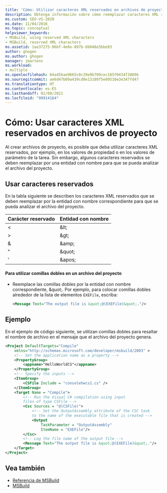 ```yaml
---
title: 'Cómo: Utilizar caracteres XML reservados en archivos de proyecto | Microsoft Docs'
description: Obtenga información sobre cómo reemplazar caracteres XML reservados con las entidades con nombre correspondientes en archivos de proyecto de MSBuild.
ms.custom: SEO-VS-2020
ms.date: 11/04/2016
ms.topic: conceptual
helpviewer_keywords:
- MSBuild, using reserved XML characters
- MSBuild, reserved XML characters
ms.assetid: 1ae37275-96bf-4e6e-897b-6b048e5bbe93
author: ghogen
ms.author: ghogen
manager: jmartens
ms.workload:
- multiple
ms.openlocfilehash: 64a45bae9665c0c39e9b709cec185f0434f3889b
ms.sourcegitcommit: ae6d47b09a439cd0e13180f5e89510e3e347fd47
ms.translationtype: HT
ms.contentlocale: es-ES
ms.lasthandoff: 02/08/2021
ms.locfileid: "99914164"
---
```

# <a name="how-to-use-reserved-xml-characters-in-project-files"></a>Cómo: Usar caracteres XML reservados en archivos de proyecto

Al crear archivos de proyecto, es posible que deba utilizar caracteres XML reservados, por ejemplo, en los valores de propiedad o en los valores de parámetro de la tarea. Sin embargo, algunos caracteres reservados se deben reemplazar por una entidad con nombre para que se pueda analizar el archivo del proyecto.

## <a name="use-reserved-characters"></a>Usar caracteres reservados

 En la tabla siguiente se describen los caracteres XML reservados que se deben reemplazar por la entidad con nombre correspondiente para que se pueda analizar el archivo del proyecto.

|Carácter reservado|Entidad con nombre|
|------------------------|------------------|
|\<|&amp;lt;|
|>|&amp;gt;|
|&|&amp;amp;|
|"|&amp;quot;|
|'|&amp;apos;|

#### <a name="to-use-double-quotes-in-a-project-file"></a>Para utilizar comillas dobles en un archivo del proyecto

- Reemplace las comillas dobles por la entidad con nombre correspondiente, &amp;quot;. Por ejemplo, para colocar comillas dobles alrededor de la lista de elementos `EXEFile`, escriba:

    ```xml
    <Message Text="The output file is &quot;@(EXEFile)&quot;."/>
    ```

## <a name="example"></a>Ejemplo

 En el ejemplo de código siguiente, se utilizan comillas dobles para resaltar el nombre de archivo en el mensaje que el archivo del proyecto genera.

```xml
<Project DefaultTargets="Compile"
    xmlns="http://schemas.microsoft.com/developer/msbuild/2003" >
    <!-- Set the application name as a property -->
    <PropertyGroup>
        <appname>"HelloWorldCS"</appname>
    </PropertyGroup>
    <!-- Specify the inputs -->
    <ItemGroup>
        <CSFile Include = "consolehwcs1.cs" />
    </ItemGroup>
    <Target Name = "Compile">
        <!-- Run the Visual C# compilation using input
        files of type CSFile -->
        <Csc Sources = "@(CSFile)">
            <!-- Set the OutputAssembly attribute of the CSC task
            to the name of the executable file that is created -->
            <Output
                TaskParameter = "OutputAssembly"
                ItemName = "EXEFile"/>
        </Csc>
        <!-- Log the file name of the output file -->
        <Message Text="The output file is &quot;@(EXEFile)&quot;."/>
    </Target>
</Project>
```

## <a name="see-also"></a>Vea también

- [Referencia de MSBuild](../msbuild/msbuild-reference.md)
- [MSBuild](../msbuild/msbuild.md)
